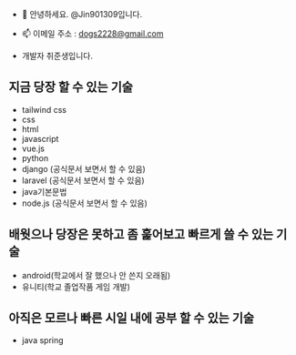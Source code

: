 - 👋 안녕하세요. @Jin901309입니다.

- 📫  이메일 주소 : dogs2228@gmail.com

- 개발자 취준생입니다.<br>

##  지금 당장 할 수 있는 기술
- tailwind css <br>
- css <br>
- html <br>
- javascript <br>
- vue.js <br>
- python <br>
- django (공식문서 보면서 할 수 있음) <br>
- laravel (공식문서 보면서 할 수 있음) <br>
- java기본문법 <br>
- node.js (공식문서 보면서 할 수 있음)

## 배웟으나 당장은 못하고 좀 훑어보고 빠르게 쓸 수 있는 기술
- android(학교에서 잘 했으나 안 쓴지 오래됨) <br>
- 유니티(학교 졸업작품 게임 개발) <br>

## 아직은 모르나 빠른 시일 내에 공부 할 수 있는 기술
 - java spring <br>








